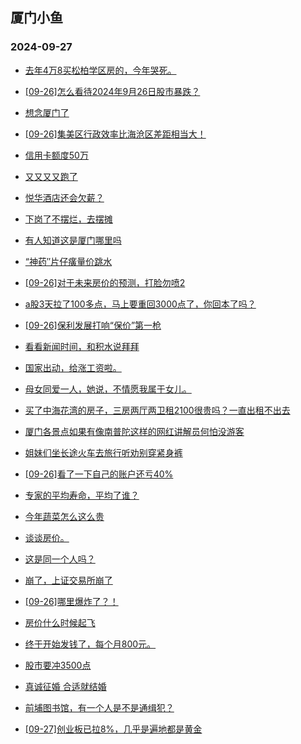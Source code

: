 ## 厦门小鱼 
### 2024-09-27

+ [去年4万8买松柏学区房的，今年哭死。](http://bbs.xmfish.com/read-htm-tid-18246973.html)

+ [[09-26]怎么看待2024年9月26日股市暴跌？](http://bbs.xmfish.com/read-htm-tid-18246937.html)

+ [想念厦门了](http://bbs.xmfish.com/read-htm-tid-18246961.html)

+ [[09-26]集美区行政效率比海沧区差距相当大！](http://bbs.xmfish.com/read-htm-tid-18246958.html)

+ [信用卡额度50万](http://bbs.xmfish.com/read-htm-tid-18246972.html)

+ [又又又又跑了](http://bbs.xmfish.com/read-htm-tid-18247080.html)

+ [悦华酒店还会欠薪？](http://bbs.xmfish.com/read-htm-tid-18247088.html)

+ [下岗了不摆烂，去摆摊](http://bbs.xmfish.com/read-htm-tid-18247028.html)

+ [有人知道这是厦门哪里吗](http://bbs.xmfish.com/read-htm-tid-18247043.html)

+ [“神药″片仔癀量价跳水](http://bbs.xmfish.com/read-htm-tid-18247029.html)

+ [[09-26]对于未来房价的预测，打脸勿喷2](http://bbs.xmfish.com/read-htm-tid-18247051.html)

+ [a股3天拉了100多点，马上要重回3000点了，你回本了吗？](http://bbs.xmfish.com/read-htm-tid-18247033.html)

+ [[09-26]保利发展打响“保价”第一枪](http://bbs.xmfish.com/read-htm-tid-18247073.html)

+ [看看新闻时间，和积水说拜拜](http://bbs.xmfish.com/read-htm-tid-18247122.html)

+ [国家出动，给涨工资啦。](http://bbs.xmfish.com/read-htm-tid-18247095.html)

+ [母女同爱一人，她说，不情愿我属于女儿。](http://bbs.xmfish.com/read-htm-tid-18247171.html)

+ [买了中海花湾的房子，三房两厅两卫租2100很贵吗？一直出租不出去](http://bbs.xmfish.com/read-htm-tid-18247121.html)

+ [厦门各景点如果有像南普陀这样的网红讲解员何怕没游客](http://bbs.xmfish.com/read-htm-tid-18247113.html)

+ [姐妹们坐长途火车去旅行听劝别穿紧身裤](http://bbs.xmfish.com/read-htm-tid-18247153.html)

+ [[09-26]看了一下自己的账户还亏40%](http://bbs.xmfish.com/read-htm-tid-18247077.html)

+ [专家的平均寿命，平均了谁？](http://bbs.xmfish.com/read-htm-tid-18247160.html)

+ [今年蔬菜怎么这么贵](http://bbs.xmfish.com/read-htm-tid-18247129.html)

+ [谈谈房价。](http://bbs.xmfish.com/read-htm-tid-18247123.html)

+ [这是同一个人吗？](http://bbs.xmfish.com/read-htm-tid-18247150.html)

+ [崩了，上证交易所崩了](http://bbs.xmfish.com/read-htm-tid-18247254.html)

+ [[09-26]哪里爆炸了？！](http://bbs.xmfish.com/read-htm-tid-18247157.html)

+ [房价什么时候起飞](http://bbs.xmfish.com/read-htm-tid-18247185.html)

+ [终于开始发钱了，每个月800元。](http://bbs.xmfish.com/read-htm-tid-18247255.html)

+ [股市要冲3500点](http://bbs.xmfish.com/read-htm-tid-18247184.html)

+ [真诚征婚 合适就结婚](http://bbs.xmfish.com/read-htm-tid-18247145.html)

+ [前埔图书馆，有一个人是不是通缉犯？](http://bbs.xmfish.com/read-htm-tid-18247274.html)

+ [[09-27]创业板已拉8%，几乎是遍地都是黄金](http://bbs.xmfish.com/read-htm-tid-18247260.html)

